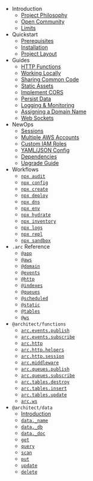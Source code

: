 - Introduction
  - [Project Philosophy](/intro/philosophy)
  - [Open Community](/intro/community)
  - [Limits](/intro/limits)
- Quickstart
  - [Prerequisites](/quickstart)
  - [Installation](/quickstart/install)
  - [Project Layout](/quickstart/arc-project-layout)
- Guides
  - [HTTP Functions](/guides/http)
  - [Working Locally](/guides/offline)
  - [Sharing Common Code](/guides/sharing-common-code)
  - [Static Assets](/guides/static-assets)
  - [Implement CORS](/guides/cors)
  - [Persist Data](/guides/data)
  - [Logging & Monitoring](/guides/logging)
  - [Assigning a Domain Name](/guides/custom-dns)
  - [Web Sockets](/guides/ws)
- NewOps
  - [Sessions](/guides/sessions)
  - [Multiple AWS Accounts](/guides/multiple-aws-accounts)
  - [Custom IAM Roles](/guides/iam)
  - [YAML/JSON Config](/guides/yaml-and-json)
  - [Dependencies](/guides/deps)
  - [Upgrade Guide](/guides/upgrade)
- Workflows
  - [`npx audit`](/reference/arc-audit)
  - [`npx config`](/reference/arc-config)
  - [`npx create`](/reference/arc-create)
  - [`npx deploy`](/reference/arc-deploy)
  - [`npx dns`](/reference/arc-dns)
  - [`npx env`](/reference/arc-env)
  - [`npx hydrate`](/reference/arc-hydrate)
  - [`npx inventory`](/reference/arc-inventory)
  - [`npx logs`](/reference/arc-logs)
  - [`npx repl`](/reference/arc-repl)
  - [`npx sandbox`](/reference/arc-sandbox)
- `.arc` Reference
  - [`@app`](/reference/app)
  - [`@aws`](/reference/aws)
  - [`@domain`](/reference/domain)
  - [`@events`](/reference/events)
  - [`@http`](/reference/http)
  - [`@indexes`](/reference/indexes)
  - [`@queues`](/reference/queues)
  - [`@scheduled`](/reference/scheduled)
  - [`@static`](/reference/static)
  - [`@tables`](/reference/tables)
  - [`@ws`](/reference/ws)
- `@architect/functions` 
  - [`arc.events.publish`](/reference/events-publish)
  - [`arc.events.subscribe`](/reference/events-subscribe)
  - [`arc.http`](/reference/http-functions)
  - [`arc.http.helpers`](/reference/http-helpers)
  - [`arc.http.session`](/reference/http-session)
  - [`arc.middleware`](/reference/middleware)
  - [`arc.queues.publish`](/reference/queues-publish)
  - [`arc.queues.subscribe`](/reference/queues-subscribe)
  - [`arc.tables.destroy`](/reference/tables-destroy)
  - [`arc.tables.insert`](/reference/tables-insert)
  - [`arc.tables.update`](/reference/tables-update)
  - [`arc.ws`](/reference/ws-functions)
- `@architect/data` 
  - [Introduction](/reference/data)
  - [`data._name`](/reference/data-name)
  - [`data._db`](/reference/data-db)
  - [`data._doc`](/reference/data-doc)
  - [`get`](/reference/data-get)
  - [`query`](/reference/data-query)
  - [`scan`](/reference/data-scan)
  - [`put`](/reference/data-put)
  - [`update`](/reference/data-update)
  - [`delete`](/reference/data-delete)
